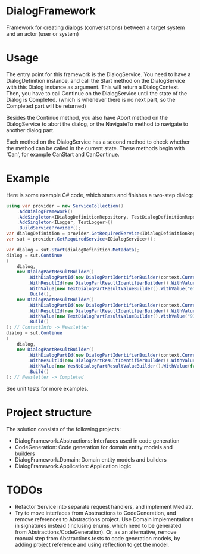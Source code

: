 # DialogFramework
Framework for creating dialogs (conversations) between a target system and an actor (user or system)

# Usage
The entry point for this framework is the DialogService. You need to have a DialogDefinition instance, and call the Start method on the DialogService with this Dialog instance as argument. This will return a DialogContext. Then, you have to call Continue on the DialogService until the state of the Dialog is Completed. (which is whenever there is no next part, so the Completed part will be returned)

Besides the Continue method, you also have Abort method on the DialogService to abort the dialog, or the NavigateTo method to navigate to another dialog part.

Each method on the DialogService has a second method to check whether the method can be called in the current state. These methods begin with 'Can', for example CanStart and CanContinue.

# Example
Here is some example C# code, which starts and finishes a two-step dialog:

```C#
using var provider = new ServiceCollection()
    .AddDialogFramework()
    .AddSingleton<IDialogDefinitionRepository, TestDialogDefinitionRepository>()
    .AddSingleton<ILogger, TestLogger>()
    .BuildServiceProvider();
var dialogDefinition = provider.GetRequiredService<IDialogDefinitionRepository>().GetDialogDefinition(new DialogIdentifier("SimpleFormFlowDialog", "1.0.0"))!;
var sut = provider.GetRequiredService<IDialogService>();

var dialog = sut.Start(dialogDefinition.Metadata);
dialog = sut.Continue
(
    dialog,
    new DialogPartResultBuilder()
        .WithDialogPartId(new DialogPartIdentifierBuilder(context.CurrentPartId))
        .WithResultId(new DialogPartResultIdentifierBuilder().WithValue("EmailAddress"))
        .WithValue(new TextDialogPartResultValueBuilder().WithValue("email@address.com"))
        .Build(),
    new DialogPartResultBuilder()
        .WithDialogPartId(new DialogPartIdentifierBuilder(context.CurrentPartId))
        .WithResultId(new DialogPartResultIdentifierBuilder().WithValue("TelephoneNumber"))
        .WithValue(new TextDialogPartResultValueBuilder().WithValue("911"))
        .Build()
); // ContactInfo -> Newsletter
dialog = sut.Continue
(
    dialog,
    new DialogPartResultBuilder()
        .WithDialogPartId(new DialogPartIdentifierBuilder(context.CurrentPartId))
        .WithResultId(new DialogPartResultIdentifierBuilder().WithValue("SignUpForNewsletter"))
        .WithValue(new YesNoDialogPartResultValueBuilder().WithValue(false))
        .Build()
); // Newsletter -> Completed
```

See unit tests for more examples.

# Project structure

The solution consists of the following projects:
- DialogFramework.Abstractions: Interfaces used in code generation
- CodeGeneration: Code generation for domain entity models and builders
- DialogFramework.Domain: Domain entity models and builders
- DialogFramework.Application: Application logic

# TODOs

- Refactor Service into separate request handlers, and implement Mediatr.
- Try to move interfaces from Abstractions to CodeGeneration, and remove references to Abstractions project. Use Domain implementations in signatures instead (inclusing enums, which need to be generated from Abstractions/CodeGeneration). Or, as an alternative, remove manual step from Abstractions.tests to code generation models, by adding project reference and using reflection to get  the model.
